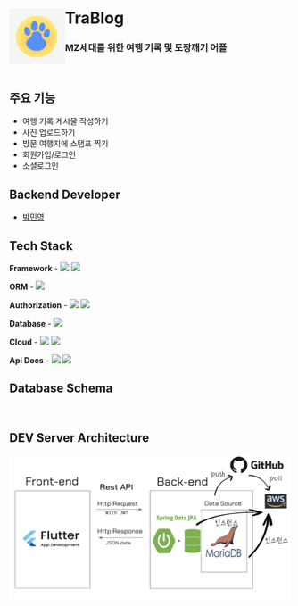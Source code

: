 # TraBlog <a href="https://youtu.be/Guc-_rdGnFQ"> <img src="https://github.com/2023ToolsProject/trablog-spring/blob/main/images/8957ea318563acdc4a08ca50e611fdab.jpg" align="left" width="100"></a>
### MZ세대를 위한 여행 기록 및 도장깨기 어플
<br>

## 주요 기능
- 여헹 기록 게시물 작성하기
- 사진 업로드하기
- 방문 여행지에 스탬프 찍기
- 회원가입/로그인
- 소셜로그인

## Backend Developer
- <a href="https://github.com/minyeongg">박민영</a>


## Tech Stack
**Framework** - <img src="https://img.shields.io/badge/Spring Boot-6DB33F?style=for-the-social&logo=Spring Boot&logoColor=white">  <img src="https://img.shields.io/badge/Gradle-02303A?style=for-the-social&logo=Gradle&logoColor=white">

**ORM** - <img src="https://img.shields.io/badge/Spring Data JPA-6DB33F?style=for-the-social&logo=Databricks&logoColor=white">

**Authorization** - <img src="https://img.shields.io/badge/Spring Security-6DB33F?style=for-the-social&logo=springsecurity&logoColor=white">  <img src="https://img.shields.io/badge/JWT-000000?style=for-the-social&logo=JSON Web Tokens&logoColor=white">

**Database** - <img src="https://img.shields.io/badge/MariaDB-003545?style=for-the-social&logo=MariaDB&logoColor=white"> 

**Cloud** - <img src ="https://img.shields.io/badge/AWS EC2-FF9900?style=for-the-social&logo=amazonec2&logoColor=white">  <img src ="https://img.shields.io/badge/AWS S3-569A31?style=for-the-social&logo=amazons3&logoColor=white"> 

**Api Docs** - <img src="https://img.shields.io/badge/Swagger-85EA2D?style=for-the-social&logo=swagger&logoColor=white"> <img src="https://img.shields.io/badge/Spring REST Docs-6DB33F?style=for-the-social&logo=Spring&logoColor=white">

## Database Schema
<img src="" width="900">

## DEV Server Architecture
<img width="912" alt="image" src="https://github.com/2023ToolsProject/trablog-spring/blob/main/images/trablog_architecture.png">
